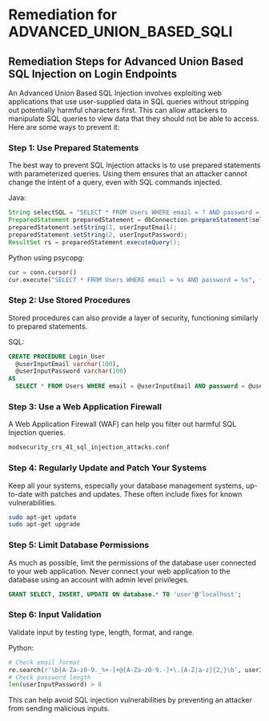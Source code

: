 # Remediation for ADVANCED_UNION_BASED_SQLI

## Remediation Steps for Advanced Union Based SQL Injection on Login Endpoints

An Advanced Union Based SQL Injection involves exploiting web applications that use user-supplied data in SQL queries without stripping out potentially harmful characters first. This can allow attackers to manipulate SQL queries to view data that they should not be able to access. Here are some ways to prevent it:

### Step 1: Use Prepared Statements

The best way to prevent SQL Injection attacks is to use prepared statements with parameterized queries. Using them ensures that an attacker cannot change the intent of a query, even with SQL commands injected.

Java:
```java
String selectSQL = "SELECT * FROM Users WHERE email = ? AND password = ?";
PreparedStatement preparedStatement = dbConnection.prepareStatement(selectSQL);
preparedStatement.setString(1, userInputEmail);
preparedStatement.setString(2, userInputPassword);
ResultSet rs = preparedStatement.executeQuery();
```

Python using psycopg:
```python
cur = conn.cursor()
cur.execute("SELECT * FROM Users WHERE email = %s AND password = %s", (userInputEmail, userInputPassword))
```

### Step 2: Use Stored Procedures

Stored procedures can also provide a layer of security, functioning similarly to prepared statements. 

SQL:
```sql
CREATE PROCEDURE Login_User
  @userInputEmail varchar(100), 
  @userInputPassword varchar(100)
AS 
  SELECT * FROM Users WHERE email = @userInputEmail AND password = @userInputPassword;
```

### Step 3: Use a Web Application Firewall

A Web Application Firewall (WAF) can help you filter out harmful SQL Injection queries.

```bash
modsecurity_crs_41_sql_injection_attacks.conf
```

### Step 4: Regularly Update and Patch Your Systems

Keep all your systems, especially your database management systems, up-to-date with patches and updates. These often include fixes for known vulnerabilities.

```bash
sudo apt-get update
sudo apt-get upgrade
```

### Step 5: Limit Database Permissions

As much as possible, limit the permissions of the database user connected to your web application. Never connect your web application to the database using an account with admin level privileges.

```sql
GRANT SELECT, INSERT, UPDATE ON database.* TO 'user'@'localhost';
```

### Step 6: Input Validation

Validate input by testing type, length, format, and range.

Python:
```python
# Check email format
re.search(r'\b[A-Za-z0-9._%+-]+@[A-Za-z0-9.-]+\.[A-Z|a-z]{2,}\b', userInputEmail)
# Check password length
len(userInputPassword) > 8
```

This can help avoid SQL injection vulnerabilities by preventing an attacker from sending malicious inputs.